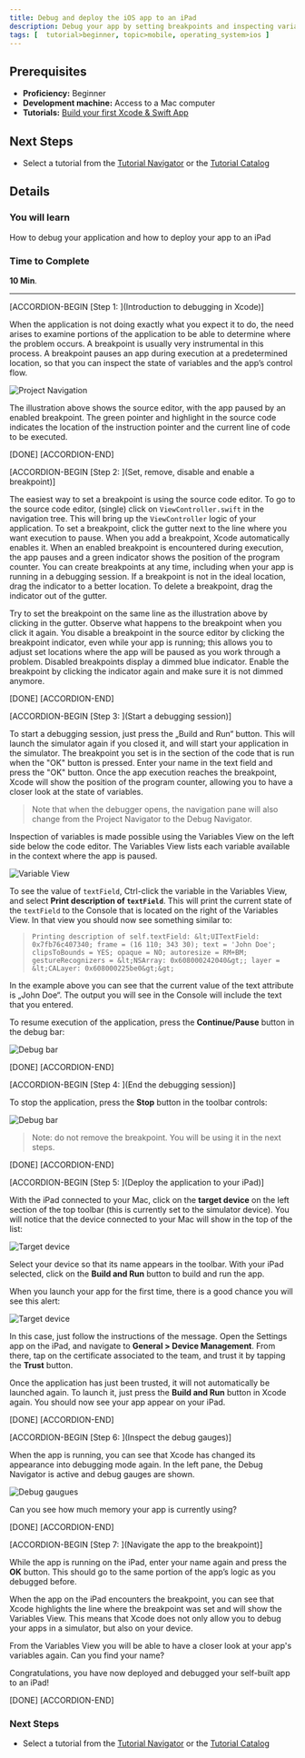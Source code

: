 ```yaml
---
title: Debug and deploy the iOS app to an iPad
description: Debug your app by setting breakpoints and inspecting variables both in the simulator as well as on a physical device
tags: [  tutorial>beginner, topic>mobile, operating_system>ios ]
---
```

## Prerequisites  
- **Proficiency:** Beginner
- **Development machine:** Access to a Mac computer
- **Tutorials:** [Build your first Xcode & Swift App](http://go.sap.com/developer/tutorials/xcode-build-swift-app.html)

## Next Steps
- Select a tutorial from the [Tutorial Navigator](http://go.sap.com/developer/tutorial-navigator.html) or the [Tutorial Catalog](http://go.sap.com/developer/tutorials.html)

## Details
### You will learn  
How to debug your application and how to deploy your app to an iPad

### Time to Complete
**10 Min**.

---

[ACCORDION-BEGIN [Step 1: ](Introduction to debugging in Xcode)]

When the application is not doing exactly what you expect it to do, the need arises to examine portions of the application to be able to determine where the problem occurs. A breakpoint is usually very instrumental in this process. A breakpoint pauses an app during execution at a predetermined location, so that you can inspect the state of variables and the app’s control flow.

![Project Navigation](Tutorial-3-1-1.png)

The illustration above shows the source editor, with the app paused by an enabled breakpoint. The green pointer and highlight in the source code indicates the location of the instruction pointer and the current line of code to be executed.

[DONE]
[ACCORDION-END]

[ACCORDION-BEGIN [Step 2: ](Set, remove, disable and enable a breakpoint)]

The easiest way to set a breakpoint is using the source code editor. To go to the source code editor, (single) click on `ViewController.swift` in the navigation tree. This will bring up the `ViewController` logic of your application. To set a breakpoint, click the gutter next to the line where you want execution to pause. When you add a breakpoint, Xcode automatically enables it. When an enabled breakpoint is encountered during execution, the app pauses and a green indicator shows the position of the program counter. You can create breakpoints at any time, including when your app is running in a debugging session. If a breakpoint is not in the ideal location, drag the indicator to a better location. To delete a breakpoint, drag the indicator out of the gutter.

Try to set the breakpoint on the same line as the illustration above by clicking in the gutter. Observe what happens to the breakpoint when you click it again. You disable a breakpoint in the source editor by clicking the breakpoint indicator, even while your app is running; this allows you to adjust set locations where the app will be paused as you work through a problem. Disabled breakpoints display a dimmed blue indicator. Enable the breakpoint by clicking the indicator again and make sure it is not dimmed anymore.

[DONE]
[ACCORDION-END]

[ACCORDION-BEGIN [Step 3: ](Start a debugging session)]

To start a debugging session, just press the „Build and Run“ button. This will launch the simulator again if you closed it, and will start your application in the simulator. The breakpoint you set is in the section of the code that is run when the "OK" button is pressed. Enter your name in the text field and press the "OK" button. Once the app execution reaches the breakpoint, Xcode will show the position of the program counter, allowing you to have a closer look at the state of variables.

> Note that when the debugger opens, the navigation pane will also change from the Project Navigator to the Debug Navigator.

Inspection of variables is made possible using the Variables View on the left side below the code editor. The Variables View lists each variable available in the context where the app is paused.

![Variable View](Tutorial-3-1-2.png)

To see the value of `textField`, Ctrl-click the variable in the Variables View, and select **Print description of `textField`**. This will print the current state of the `textField` to the Console that is located on the right of the Variables View. In that view you should now see something similar to:

> `Printing description of self.textField: &lt;UITextField: 0x7fb76c407340; frame = (16 110; 343 30); text = 'John Doe'; clipsToBounds = YES; opaque = NO; autoresize = RM+BM; gestureRecognizers = &lt;NSArray: 0x608000242040&gt;; layer = &lt;CALayer: 0x608000225be0&gt;&gt;`

In the example above you can see that the current value of the text attribute is „John Doe“. The output you will see in the Console will include the text that you entered.

To resume execution of the application, press the **Continue/Pause** button in the debug bar:

![Debug bar](Tutorial-3-1-3.png)

[DONE]
[ACCORDION-END]

[ACCORDION-BEGIN [Step 4: ](End the debugging session)]

To stop the application, press the **Stop** button in the toolbar controls:

![Debug bar](Tutorial-3-1-4.png)

> Note: do not remove the breakpoint. You will be using it in the next steps.

[DONE]
[ACCORDION-END]

[ACCORDION-BEGIN [Step 5: ](Deploy the application to your iPad)]

With the iPad connected to your Mac, click on the **target device** on the left section of the top toolbar (this is currently set to the simulator device). You will notice that the device connected to your Mac will show in the top of the list:

![Target device](Tutorial-3-2-1.png)

Select your device so that its name appears in the toolbar. With your iPad selected, click on the **Build and Run** button to build and run the app.

When you launch your app for the first time, there is a good chance you will see this alert:

![Target device](Tutorial-3-2-2.png)

In this case, just follow the instructions of the message. Open the Settings app on the iPad, and navigate to **General \> Device Management**. From there, tap on the certificate associated to the team, and trust it by tapping the **Trust** button.

Once the application has just been trusted, it will not automatically be launched again. To launch it, just press the **Build and Run** button in Xcode again. You should now see your app appear on your iPad.

[DONE]
[ACCORDION-END]

[ACCORDION-BEGIN [Step 6: ](Inspect the debug gauges)]

When the app is running, you can see that Xcode has changed its appearance into debugging mode again. In the left pane, the Debug Navigator is active and debug gauges are shown.

![Debug gaugues](Tutorial-3-2-3.png)

Can you see how much memory your app is currently using?

[DONE]
[ACCORDION-END]

[ACCORDION-BEGIN [Step 7: ](Navigate the app to the breakpoint)]

While the app is running on the iPad, enter your name again and press the **OK** button. This should go to the same portion of the app’s logic as you debugged before.

When the app on the iPad encounters the breakpoint, you can see that Xcode highlights the line where the breakpoint was set and will show the Variables View. This means that Xcode does not only allow you to debug your apps in a simulator, but also on your device.

From the Variables View you will be able to have a closer look at your app's variables again. Can you find your name?

Congratulations, you have now deployed and debugged your self-built app to an iPad!

[DONE]
[ACCORDION-END]

### Next Steps
- Select a tutorial from the [Tutorial Navigator](http://go.sap.com/developer/tutorial-navigator.html) or the [Tutorial Catalog](http://go.sap.com/developer/tutorials.html)
